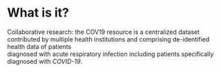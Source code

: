 
# What is it?
Collaborative research: the COV19 resource is a centralized dataset  
contributed by multiple health institutions and comprising de-identified health data of patients  
diagnosed with acute respiratory infection including patients specifically diagnosed with *COVID-19*. 





